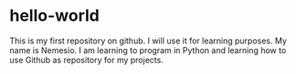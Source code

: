 # hello-world
This is my first repository on github. I will use it for learning purposes.
My name is Nemesio. I am learning to program in Python and learning how to use Github as repository for my projects.
